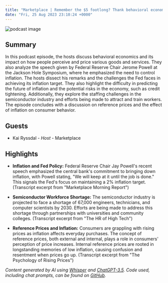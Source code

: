 ```yaml
---
title: "Marketplace | Remember the $5 footlong? Thank behavioral economics."
date: "Fri, 25 Aug 2023 23:10:24 +0000"
---
```


![podcast image](https://www.marketplace.org/wp-content/uploads/2019/05/MP_show-1.png)

## Summary

In this podcast episode, the hosts discuss behavioral economics and its impact on how people perceive and price various goods and services. They also analyze the speech given by Federal Reserve Chair Jerome Powell at the Jackson Hole Symposium, where he emphasized the need to control inflation. The hosts dissect his remarks and the challenges the Fed faces in achieving its inflation target. They also highlight the difficulty in predicting the future of inflation and the potential risks in the economy, such as credit tightening. Additionally, they explore the staffing challenges in the semiconductor industry and efforts being made to attract and train workers. The episode concludes with a discussion on reference prices and the effect of inflation on consumer behavior.

## Guests

- Kai Ryssdal - _Host_ - Marketplace

## Highlights

- **Inflation and Fed Policy:** Federal Reserve Chair Jay Powell's recent speech emphasized the central bank's commitment to bringing down inflation, with Powell stating, "We will keep at it until the job is done." This signals the Fed's focus on maintaining a 2% inflation target. (Transcript excerpt from "Marketplace Morning Report")

- **Semiconductor Workforce Shortage:** The semiconductor industry is projected to face a shortage of 67,000 engineers, technicians, and computer scientists by 2030. Efforts are being made to address this shortage through partnerships with universities and community colleges. (Transcript excerpt from "The HR of High Tech")

- **Reference Prices and Inflation:** Consumers are grappling with rising prices as inflation affects everyday purchases. The concept of reference prices, both external and internal, plays a role in consumers' perception of price increases. Internal reference prices are rooted in longstanding memories of low inflation, causing confusion and resentment when prices go up. (Transcript excerpt from "The Psychology of Rising Prices")

_Content generated by AI using [Whisper](https://openai.com/research/whisper) and [ChatGPT-3.5](https://openai.com/blog/chatgpt). Code used, including chat prompts, can be found on [GitHub](https://github.com/dustinbrownman/podcast-parser/blob/main/app/functions.py)._
